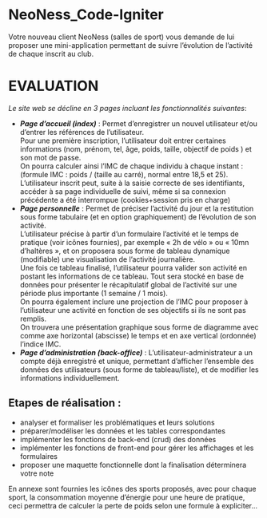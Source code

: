 # NeoNess_Code-Igniter
Votre nouveau client NeoNess (salles de sport) vous demande de lui proposer une  mini-application permettant de suivre l’évolution de l’activité de chaque inscrit au  club.


# EVALUATION 
_Le site web se décline en 3 pages incluant les fonctionnalités suivantes_:
- ***Page d’accueil (index)*** :
Permet d’enregistrer un nouvel utilisateur et/ou d’entrer les références de l’utilisateur.  
Pour une première inscription, l’utilisateur doit entrer certaines informations (nom, prénom, tel, âge, poids, taille, objectif de poids  ) et son mot de passe.  
On pourra calculer ainsi l’IMC de chaque individu à chaque instant : (formule IMC : poids / (taille au carré), normal entre 18,5 et 25).  
L’utilisateur inscrit peut, suite à la saisie correcte de ses identifiants, accéder à sa page individuelle de suivi, même si sa connexion précédente a été interrompue (cookies+session pris en charge)
- ***Page personnelle*** : 
Permet de préciser l’activité du jour et la restitution sous forme tabulaire (et en option graphiquement) de l’évolution de son activité.  
L’utilisateur précise à partir d’un formulaire l’activité et le temps de pratique (voir icônes fournies), par exemple « 2h de vélo » ou « 10mn d’haltères », et on proposera sous forme de tableau dynamique (modifiable) une visualisation de l’activité journalière.  
Une fois ce tableau finalisé, l’utilisateur pourra valider son activité en postant les informations de ce tableau. Tout sera stocké en base de données pour présenter le récapitulatif global de l’activité sur une période plus importante (1 semaine / 1 mois).  
On pourra également inclure une projection de  l’IMC pour proposer à l’utilisateur une activité en fonction de ses objectifs si ils ne sont pas remplis.  
On trouvera une présentation graphique sous forme de diagramme avec comme axe horizontal (abscisse) le temps et en axe vertical (ordonnée) l’indice IMC.
- ***Page d’administration (back-office)*** :
L’utilisateur-administrateur a un compte déjà enregistré et unique, 
permettant d’afficher l’ensemble des données des utilisateurs (sous forme de 
tableau/liste), et de modifier les informations individuellement. 


## Etapes de réalisation :
- analyser et formaliser les problématiques et leurs solutions 
- préparer/modéliser les données et les tables correspondantes 
- implémenter les fonctions de back-end (crud) des données
- implémenter les fonctions de front-end pour gérer les affichages et les formulaires 
- proposer une maquette fonctionnelle dont la finalisation déterminera votre note

En annexe sont fournies les icônes des sports proposés, avec pour chaque sport, la 
consommation moyenne d’énergie pour une heure de pratique, ceci permettra de 
calculer la perte de poids selon une formule à expliciter…
